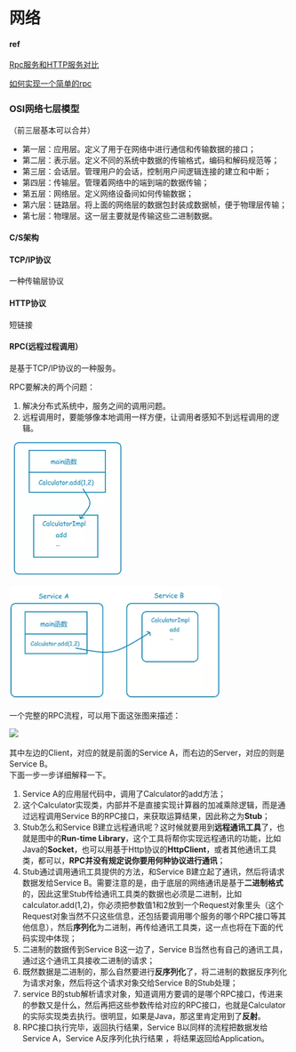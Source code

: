 # 网络

#### ref

[Rpc服务和HTTP服务对比](https://blog.csdn.net/wangyunpeng0319/article/details/78651998)

[如何实现一个简单的rpc](https://www.jianshu.com/p/5b90a4e70783)

### OSI网络七层模型 <a id="OSI&#x7F51;&#x7EDC;&#x4E03;&#x5C42;&#x6A21;&#x578B;"></a>

（前三层基本可以合并）

* 第一层：应用层。定义了用于在网络中进行通信和传输数据的接口；
* 第二层：表示层。定义不同的系统中数据的传输格式，编码和解码规范等；
* 第三层：会话层。管理用户的会话，控制用户间逻辑连接的建立和中断；
* 第四层：传输层。管理着网络中的端到端的数据传输；
* 第五层：网络层。定义网络设备间如何传输数据；
* 第六层：链路层。将上面的网络层的数据包封装成数据帧，便于物理层传输；
* 第七层：物理层。这一层主要就是传输这些二进制数据。

#### C/S架构

#### TCP/IP协议

一种传输层协议

#### HTTP协议

短链接

#### RPC\(远程过程调用）

是基于TCP/IP协议的一种服务。



RPC要解决的两个问题：

1. 解决分布式系统中，服务之间的调用问题。
2. 远程调用时，要能够像本地调用一样方便，让调用者感知不到远程调用的逻辑。

![&#x672C;&#x5730;&#x8FC7;&#x7A0B;&#x8C03;&#x7528;](../.gitbook/assets/image%20%285%29.png)

![RPC](../.gitbook/assets/image%20%2813%29.png)

一个完整的RPC流程，可以用下面这张图来描述：  


![](//upload-images.jianshu.io/upload_images/7143349-a9db3c3c85194c6e.png?imageMogr2/auto-orient/strip%7CimageView2/2/w/263/format/webp)

其中左边的Client，对应的就是前面的Service A，而右边的Server，对应的则是Service B。  
 下面一步一步详细解释一下。

1. Service A的应用层代码中，调用了Calculator的add方法；
2. 这个Calculator实现类，内部并不是直接实现计算器的加减乘除逻辑，而是通过远程调用Service B的RPC接口，来获取运算结果，因此称之为**Stub**；
3. Stub怎么和Service B建立远程通讯呢？这时候就要用到**远程通讯工具**了，也就是图中的**Run-time Library**，这个工具将帮你实现远程通讯的功能，比如Java的**Socket**，也可以用基于Http协议的**HttpClient**，或者其他通讯工具类，都可以，**RPC并没有规定说你要用何种协议进行通讯**；
4. Stub通过调用通讯工具提供的方法，和Service B建立起了通讯，然后将请求数据发给Service B。需要注意的是，由于底层的网络通讯是基于**二进制格式**的，因此这里Stub传给通讯工具类的数据也必须是二进制，比如calculator.add\(1,2\)，你必须把参数值1和2放到一个Request对象里头（这个Request对象当然不只这些信息，还包括要调用哪个服务的哪个RPC接口等其他信息），然后**序列化**为二进制，再传给通讯工具类，这一点也将在下面的代码实现中体现；
5. 二进制的数据传到Service B这一边了，Service B当然也有自己的通讯工具，通过这个通讯工具接收二进制的请求；
6. 既然数据是二进制的，那么自然要进行**反序列化**了，将二进制的数据反序列化为请求对象，然后将这个请求对象交给Service B的Stub处理；
7. service B的stub解析请求对象，知道调用方要调的是哪个RPC接口，传进来的参数又是什么，然后再把这些参数传给对应的RPC接口，也就是Calculator的实际实现类去执行。很明显，如果是Java，那这里肯定用到了**反射**。
8. RPC接口执行完毕，返回执行结果，Service B以同样的流程把数据发给Service A，Service A反序列化执行结果 ，将结果返回给Application。



